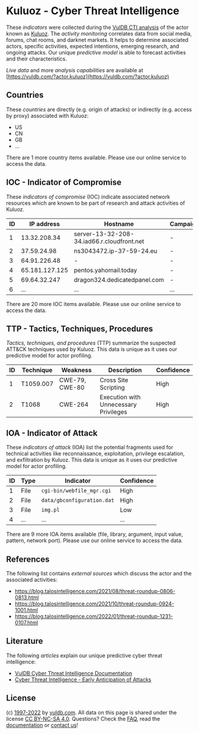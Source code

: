 # Kuluoz - Cyber Threat Intelligence

These _indicators_ were collected during the [VulDB CTI analysis](https://vuldb.com/?kb.cti) of the actor known as [Kuluoz](https://vuldb.com/?actor.kuluoz). The _activity monitoring_ correlates data from social media, forums, chat rooms, and darknet markets. It helps to determine associated actors, specific activities, expected intentions, emerging research, and ongoing attacks. Our unique _predictive model_ is able to forecast activities and their characteristics.

_Live data_ and more _analysis capabilities_ are available at [https://vuldb.com/?actor.kuluoz](https://vuldb.com/?actor.kuluoz)

## Countries

These _countries_ are directly (e.g. origin of attacks) or indirectly (e.g. access by proxy) associated with Kuluoz:

* US
* CN
* GB
* ...

There are 1 more country items available. Please use our online service to access the data.

## IOC - Indicator of Compromise

These _indicators of compromise_ (IOC) indicate associated network resources which are known to be part of research and attack activities of Kuluoz.

ID | IP address | Hostname | Campaign | Confidence
-- | ---------- | -------- | -------- | ----------
1 | 13.32.208.34 | server-13-32-208-34.iad66.r.cloudfront.net | - | High
2 | 37.59.24.98 | ns3043472.ip-37-59-24.eu | - | High
3 | 64.91.226.48 | - | - | High
4 | 65.181.127.125 | pentos.yahomail.today | - | High
5 | 69.64.32.247 | dragon324.dedicatedpanel.com | - | High
6 | ... | ... | ... | ...

There are 20 more IOC items available. Please use our online service to access the data.

## TTP - Tactics, Techniques, Procedures

_Tactics, techniques, and procedures_ (TTP) summarize the suspected ATT&CK techniques used by Kuluoz. This data is unique as it uses our predictive model for actor profiling.

ID | Technique | Weakness | Description | Confidence
-- | --------- | -------- | ----------- | ----------
1 | T1059.007 | CWE-79, CWE-80 | Cross Site Scripting | High
2 | T1068 | CWE-264 | Execution with Unnecessary Privileges | High

## IOA - Indicator of Attack

These _indicators of attack_ (IOA) list the potential fragments used for technical activities like reconnaissance, exploitation, privilege escalation, and exfiltration by Kuluoz. This data is unique as it uses our predictive model for actor profiling.

ID | Type | Indicator | Confidence
-- | ---- | --------- | ----------
1 | File | `cgi-bin/webfile_mgr.cgi` | High
2 | File | `data/gbconfiguration.dat` | High
3 | File | `img.pl` | Low
4 | ... | ... | ...

There are 9 more IOA items available (file, library, argument, input value, pattern, network port). Please use our online service to access the data.

## References

The following list contains _external sources_ which discuss the actor and the associated activities:

* https://blog.talosintelligence.com/2021/08/threat-roundup-0806-0813.html
* https://blog.talosintelligence.com/2021/10/threat-roundup-0924-1001.html
* https://blog.talosintelligence.com/2022/01/threat-roundup-1231-0107.html

## Literature

The following _articles_ explain our unique predictive cyber threat intelligence:

* [VulDB Cyber Threat Intelligence Documentation](https://vuldb.com/?kb.cti)
* [Cyber Threat Intelligence - Early Anticipation of Attacks](https://www.scip.ch/en/?labs.20201022)

## License

(c) [1997-2022](https://vuldb.com/?kb.changelog) by [vuldb.com](https://vuldb.com/?kb.about). All data on this page is shared under the license [CC BY-NC-SA 4.0](https://creativecommons.org/licenses/by-nc-sa/4.0/). Questions? Check the [FAQ](https://vuldb.com/?kb.faq), read the [documentation](https://vuldb.com/?kb) or [contact us](https://vuldb.com/?contact)!
